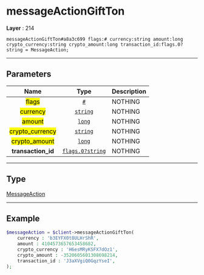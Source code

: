 # messageActionGiftTon

**Layer** : 214

```tl
messageActionGiftTon#a8a3c699 flags:# currency:string amount:long crypto_currency:string crypto_amount:long transaction_id:flags.0?string = MessageAction;
```

---

## Parameters

| Name | Type | Description |
| :---: | :---: | :--- |
| <mark>flags</mark> | [`#`](type/#) | NOTHING |
| <mark>currency</mark> | [`string`](type/string) | NOTHING |
| <mark>amount</mark> | [`long`](type/long) | NOTHING |
| <mark>crypto_currency</mark> | [`string`](type/string) | NOTHING |
| <mark>crypto_amount</mark> | [`long`](type/long) | NOTHING |
| **transaction_id** | [`flags.0?string`](type/string) | NOTHING |

---

## Type

[MessageAction](type/MessageAction)

---

## Example

```php
$messageAction = $client->messageActionGiftTon(
	currency : 'b3EYFX0t8ULHrShR',
	amount : 4104573657653458682,
	crypto_currency : 'H6esMRyKSFX7dOz1',
	crypto_amount : -3520605601308698214,
	transaction_id : 'J3aXVgiQ0GqzYseI',
);
```